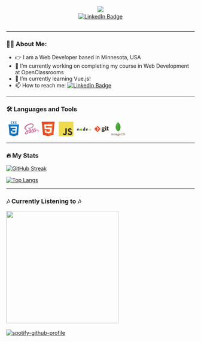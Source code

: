 
<div id="header" align="center">
  <img src="https://media.giphy.com/media/QTfX9Ejfra3ZmNxh6B/giphy.gif" width="150"/>
  <div id="badges">
    <a href="https://www.linkedin.com/in/taylor-rodewald/">
      <img src="https://img.shields.io/badge/LinkedIn-blue?style=for-the-badge&logo=linkedin&logoColor=white" alt="LinkedIn Badge"/>
    </a>
  </div>
  
  <img src="https://komarev.com/ghpvc/?username=taylor4287&style=flat-square&color=blue" alt=""/>
</div>

---

### :woman_technologist: About Me:
- :point_right: I am a Web Developer based in Minnesota, USA
- 🔭 I’m currently working on completing my course in Web Development at OpenClassrooms
- 🌱 I’m currently learning Vue.js!
- 📫 How to reach me: [![Linkedin Badge](https://img.shields.io/badge/-TaylorRodewald-blue?style=flat&logo=Linkedin&logoColor=white)](https://www.linkedin.com/in/taylor-rodewald/)

---

### :hammer_and_wrench: Languages and Tools
<div>
  <img src="https://github.com/devicons/devicon/blob/master/icons/css3/css3-plain-wordmark.svg"  title="CSS3" alt="CSS" width="40" height="40"/>&nbsp;
  <img src="https://github.com/devicons/devicon/blob/master/icons/sass/sass-original.svg" title="Sass" alt="Sass" width="40" height="40"/>
  <img src="https://github.com/devicons/devicon/blob/master/icons/html5/html5-original.svg" title="HTML5" alt="HTML" width="40" height="40"/>&nbsp;
  <img src="https://github.com/devicons/devicon/blob/master/icons/javascript/javascript-original.svg" title="JavaScript" alt="JavaScript" width="40" height="40"/>&nbsp;
  <img src="https://github.com/devicons/devicon/blob/master/icons/nodejs/nodejs-original-wordmark.svg" title="NodeJS" alt="NodeJS" width="40" height="40"/>&nbsp;
  <img src="https://github.com/devicons/devicon/blob/master/icons/git/git-original-wordmark.svg" title="Git" alt="Git" width="40" height="40"/>
  <img src="https://github.com/devicons/devicon/blob/master/icons/mongodb/mongodb-original-wordmark.svg" title="Mongodb" alt="Mongodb" width="40" height="40"/>
</div>

---

### :fire: My Stats

[![GitHub Streak](http://github-readme-streak-stats.herokuapp.com?user=taylor4287&theme=dark&background=000000&ring=556b2f&fire=768858&currStreakLabel=556b2f)](https://git.io/streak-stats)

[![Top Langs](https://github-readme-stats.vercel.app/api/top-langs/?username=taylor4287&layout=compact&theme=vision-friendly-dark&title_color=768858)](https://github.com/anuraghazra/github-readme-stats)

---

### :notes: Currently Listening to :notes:

<img src="https://media.giphy.com/media/3ohhwEBrUKal8ebBni/giphy.gif" height="300" width="300"/>

[![spotify-github-profile](https://spotify-github-profile.vercel.app/api/view?uid=taylor4287&cover_image=true&theme=novatorem&show_offline=false&background_color=121212&bar_color=53b14f&bar_color_cover=false)](https://github.com/kittinan/spotify-github-profile)


